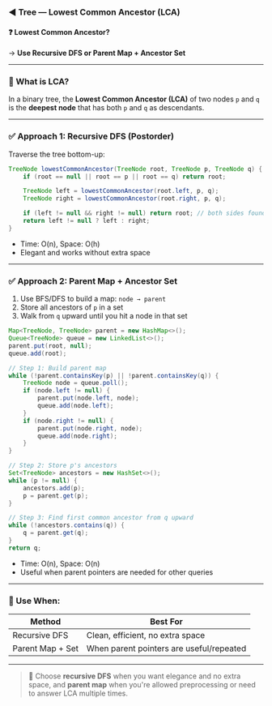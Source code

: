 ### ◄ Tree — Lowest Common Ancestor (LCA)

#### ❓ **Lowest Common Ancestor?**

→ **Use Recursive DFS or Parent Map + Ancestor Set**

---

### 🧠 What is LCA?

In a binary tree, the **Lowest Common Ancestor (LCA)** of two nodes `p` and `q` is the **deepest node** that has both `p` and `q` as descendants.

---

### ✅ **Approach 1: Recursive DFS (Postorder)**

Traverse the tree bottom-up:

```java
TreeNode lowestCommonAncestor(TreeNode root, TreeNode p, TreeNode q) {
    if (root == null || root == p || root == q) return root;

    TreeNode left = lowestCommonAncestor(root.left, p, q);
    TreeNode right = lowestCommonAncestor(root.right, p, q);

    if (left != null && right != null) return root; // both sides found → this is LCA
    return left != null ? left : right;
}
```

* Time: O(n), Space: O(h)
* Elegant and works without extra space

---

### ✅ **Approach 2: Parent Map + Ancestor Set**

1. Use BFS/DFS to build a map: `node → parent`
2. Store all ancestors of `p` in a set
3. Walk from `q` upward until you hit a node in that set

```java
Map<TreeNode, TreeNode> parent = new HashMap<>();
Queue<TreeNode> queue = new LinkedList<>();
parent.put(root, null);
queue.add(root);

// Step 1: Build parent map
while (!parent.containsKey(p) || !parent.containsKey(q)) {
    TreeNode node = queue.poll();
    if (node.left != null) {
        parent.put(node.left, node);
        queue.add(node.left);
    }
    if (node.right != null) {
        parent.put(node.right, node);
        queue.add(node.right);
    }
}

// Step 2: Store p's ancestors
Set<TreeNode> ancestors = new HashSet<>();
while (p != null) {
    ancestors.add(p);
    p = parent.get(p);
}

// Step 3: Find first common ancestor from q upward
while (!ancestors.contains(q)) {
    q = parent.get(q);
}
return q;
```

* Time: O(n), Space: O(n)
* Useful when parent pointers are needed for other queries

---

### 📌 Use When:

| Method           | Best For                                 |
| ---------------- | ---------------------------------------- |
| Recursive DFS    | Clean, efficient, no extra space         |
| Parent Map + Set | When parent pointers are useful/repeated |

---

> 🧩 Choose **recursive DFS** when you want elegance and no extra space, and **parent map** when you're allowed preprocessing or need to answer LCA multiple times.
